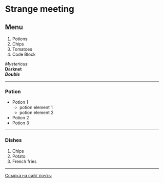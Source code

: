 # Strange meeting

## Menu

1. Potions
2. Chips
2. Tomatoes
2. Code Block

*Mysterious*  
**Darknet**  
***Double***

---
### Potion
* Potion 1
  * potion element 1
  * potion element 2
* Potion 2
* Potion 3
---
### Dishes
1. Chips
2. Potato
3. French fries
---
[Ссылка на сайт почты](https://mail.ru/)
